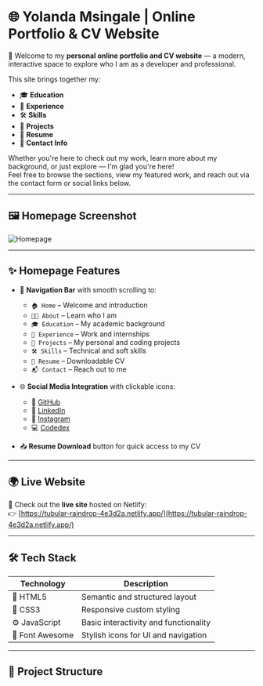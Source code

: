 # 🌐 Yolanda Msingale | Online Portfolio & CV Website

👋 Welcome to my **personal online portfolio and CV website** — a modern, interactive space to explore who I am as a developer and professional.

This site brings together my:
- 🎓 **Education**
- 💼 **Experience**
- 🛠️ **Skills**
- 🚀 **Projects**
- 📄 **Resume**
- 💬 **Contact Info**

Whether you're here to check out my work, learn more about my background, or just explore — I'm glad you're here!  
Feel free to browse the sections, view my featured work, and reach out via the contact form or social links below.

---

## 🖼️ Homepage Screenshot

![Homepage](https://github.com/user-attachments/assets/bc86e65e-25cd-4b5d-b2e0-ef46a083643e)

---

## ✨ Homepage Features

- 🔗 **Navigation Bar** with smooth scrolling to:
  - `🏠 Home` – Welcome and introduction
  - `👩‍💻 About` – Learn who I am
  - `🎓 Education` – My academic background
  - `💼 Experience` – Work and internships
  - `🧪 Projects` – My personal and coding projects
  - `🛠️ Skills` – Technical and soft skills
  - `📄 Resume` – Downloadable CV
  - `📬 Contact` – Reach out to me

- 🌐 **Social Media Integration** with clickable icons:
  - 🐙 [GitHub](https://github.com/YolandaMsingale)
  - 💼 [LinkedIn](https://www.linkedin.com/in/yolanda-msingale-b7b77a302?utm_source=share&utm_campaign=share_via&utm_content=profile&utm_medium=android_app)
  - 📸 [Instagram](https://www.instagram.com/accounts/login/?next=%2Fjust.bladeee%2Fprofilecard%2F&source=omni_redirect)
  - 💻 [Codedex](https://www.codedex.io/@YolandaMsingale)

- 📥 **Resume Download** button for quick access to my CV

---

## 🌍 Live Website

🚀 Check out the **live site** hosted on Netlify:  
👉 [https://tubular-raindrop-4e3d2a.netlify.app/](https://tubular-raindrop-4e3d2a.netlify.app/)

---

## 🛠 Tech Stack

| Technology | Description |
|------------|-------------|
| 🧱 HTML5   | Semantic and structured layout |
| 🎨 CSS3    | Responsive custom styling |
| ⚙️ JavaScript | Basic interactivity and functionality |
| 🌟 Font Awesome | Stylish icons for UI and navigation |

---

## 📁 Project Structure

